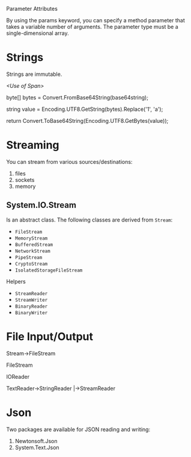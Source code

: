 Parameter Attributes

By using the params keyword, you can specify a method parameter that
takes a variable number of arguments. The parameter type must be a
single-dimensional array.


# Strings

Strings are immutable.

*\<Use of Span>*

byte[] bytes = Convert.FromBase64String(base64string);

string value = Encoding.UTF8.GetString(bytes).Replace(\'1\', \'a\');

return Convert.ToBase64String(Encoding.UTF8.GetBytes(value));


# Streaming
You can stream from various sources/destinations:
1. files
1. sockets
1. memory

## System.IO.Stream  
Is an abstract class. The following classes are derived from ```Stream```: 
- ```FileStream```
- ```MemoryStream```
- ```BufferedStream```
- ```NetworkStream```
- ```PipeStream```
- ```CryptoStream```
- ```IsolatedStorageFileStream```



Helpers
- ```StreamReader```
- ```StreamWriter```
- ```BinaryReader```
- ```BinaryWriter```
  


# File Input/Output


Stream->FileStream


FileStream


IOReader

TextReader->StringReader
         |->StreamReader

# Json
Two packages are available for JSON reading and writing:
1. Newtonsoft.Json
2. System.Text.Json

